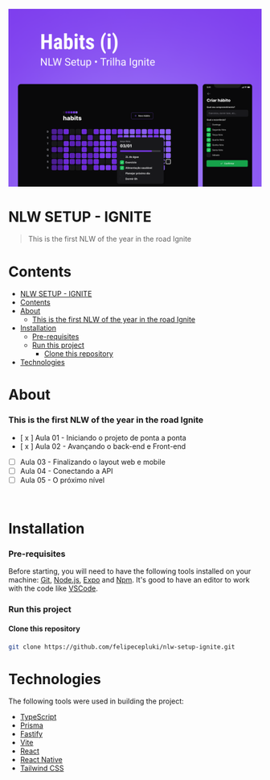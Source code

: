 ![Banner](./.github/cover.png)

# NLW SETUP - IGNITE
> This is the first NLW of the year in the road Ignite 
&nbsp;
# Contents
- [NLW SETUP - IGNITE](#nlw-setup---ignite)
- [Contents](#contents)
- [About](#about)
    - [This is the first NLW of the year in the road Ignite](#this-is-the-first-nlw-of-the-year-in-the-road-ignite)
- [Installation](#installation)
    - [Pre-requisites](#pre-requisites)
    - [Run this project](#run-this-project)
      - [Clone this repository](#clone-this-repository)
- [Technologies](#technologies)
# About
### This is the first NLW of the year in the road Ignite

- [ x ]  Aula 01 - Iniciando o projeto de ponta a ponta
- [ x ]  Aula 02 - Avançando o back-end e Front-end 
- [   ]  Aula 03 - Finalizando o layout web e mobile
- [   ]  Aula 04 - Conectando a API
- [   ]  Aula 05 - O próximo nível

&nbsp;
# Installation
### Pre-requisites

Before starting, you will need to have the following tools installed on your machine: [Git](https://git-scm.com), [Node.js](https://nodejs.org/en/), [Expo](https://docs.expo.dev/) and [Npm](https://www.npmjs.com/). It's good to have an editor to work with the code like [VSCode](https://code.visualstudio.com/).

### Run this project 
#### Clone this repository
```bash
git clone https://github.com/felipecepluki/nlw-setup-ignite.git
```
# Technologies
The following tools were used in building the project:
- [TypeScript](https://www.typescriptlang.org/)
- [Prisma](https://www.prisma.io/)
- [Fastify](https://www.fastify.io/)
- [Vite](https://vitejs.dev/)
- [React](https://pt-br.reactjs.org/)
- [React Native](https://reactnative.dev/)
- [Tailwind CSS](https://tailwindcss.com/)